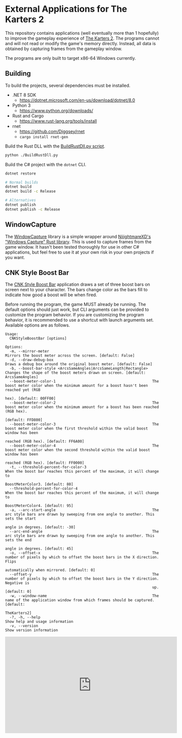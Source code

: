 # External Applications for The Karters 2
This repository contains applications (well eventually more than 1 hopefully) to improve the gameplay experience of [The Karters 2](https://store.steampowered.com/app/2269950/The_Karters_2_Turbo_Charged/). The programs cannot and will not read or modify the game's memory directly. Instead, all data is obtained by capturing frames from the gameplay window.

The programs are only built to target x86-64 Windows currently.

## Building
To build the projects, several dependencies must be installed.

- .NET 8 SDK
    - https://dotnet.microsoft.com/en-us/download/dotnet/8.0
- Python 3
    - https://www.python.org/downloads/
- Rust and Cargo
    - https://www.rust-lang.org/tools/install
- rnet
    - https://github.com/Diggsey/rnet
    - `cargo install rnet-gen`

Build the Rust DLL with the [BuildRustDll.py script](./BuildRustDll.py).

```bash
python ./BuildRustDll.py
```

Build the C# project with the `dotnet` CLI.

```bash
dotnet restore

# Normal builds
dotnet build
dotnet build -c Release

# Alternatives
dotnet publish
dotnet publish -c Release
```

## WindowCapture
The [WindowCapture](./WindowCapture/) library is a simple wrapper around [NiiightmareXD's "Windows Capture" Rust library](https://github.com/niiightmarexd/windows-capture). This is used to capture frames from the game window. It hasn't been tested thoroughly for use in other C# applications, but feel free to use it at your own risk in your own projects if you want.

## CNK Style Boost Bar
The [CNK Style Boost Bar](./CNKStyleBoostBar/) application draws a set of three boost bars on screen next to your character. The bars change color as the bars fill to indicate how good a boost will be when fired.

Before running the program, the game MUST already be running. The default options should just work, but CLI arguments can be provided to customize the program behavior. If you are customizing the program behavior, it is recommended to use a shortcut with launch arguments set. Available options are as follows.

```
Usage:
  CNKStyleBoostBar [options]

Options:
  -m, --mirror-meter                                               Mirrors the boost meter across the screen. [default: False]
  -d, --draw-debug-box                                             Draws a debug box around the original boost meter. [default: False]
  -b, --boost-bar-style <ArcsSameAngles|ArcsSameLength|Rectangle>  Changes the shape of the boost meters drawn on screen. [default: ArcsSameAngles]
  --boost-meter-color-1                                            The boost meter color when the minimum amount for a boost hasn't been reached yet (RGB
                                                                   hex). [default: 00FF00]
  --boost-meter-color-2                                            The boost meter color when the minimum amount for a boost has been reached (RGB hex).
                                                                   [default: FFD800]
  --boost-meter-color-3                                            The boost meter color when the first threshold within the valid boost window has been
                                                                   reached (RGB hex). [default: FF6A00]
  --boost-meter-color-4                                            The boost meter color when the second threshold within the valid boost window has been
                                                                   reached (RGB hex). [default: FF0000]
  -t, --threshold-percent-for-color-3                              When the boost bar reaches this percent of the maximum, it will change to
                                                                   BoostMeterColor3. [default: 80]
  --threshold-percent-for-color-4                                  When the boost bar reaches this percent of the maximum, it will change to
                                                                   BoostMeterColor4. [default: 95]
  -a, --arc-start-angle                                            The arc style bars are drawn by sweeping from one angle to another. This sets the start
                                                                   angle in degrees. [default: -30]
  --arc-end-angle                                                  The arc style bars are drawn by sweeping from one angle to another. This sets the end
                                                                   angle in degrees. [default: 45]
  -o, --offset-x                                                   The number of pixels by which to offset the boost bars in the X direction. Flips
                                                                   automatically when mirrored. [default: 0]
  --offset-y                                                       The number of pixels by which to offset the boost bars in the Y direction. Negative is
                                                                   up. [default: 0]
  -w, --window-name                                                The name of the application window from which frames should be captured. [default:
                                                                   TheKarters2]
  -?, -h, --help                                                   Show help and usage information
  -v, --version                                                    Show version information
```

<iframe width="560" height="315" src="https://www.youtube.com/embed/HSA9Y10LkD8?si=fWKrZjHkJ83wul8k" title="YouTube video player" frameborder="0" allow="accelerometer; autoplay; clipboard-write; encrypted-media; gyroscope; picture-in-picture; web-share" referrerpolicy="strict-origin-when-cross-origin" allowfullscreen></iframe>
